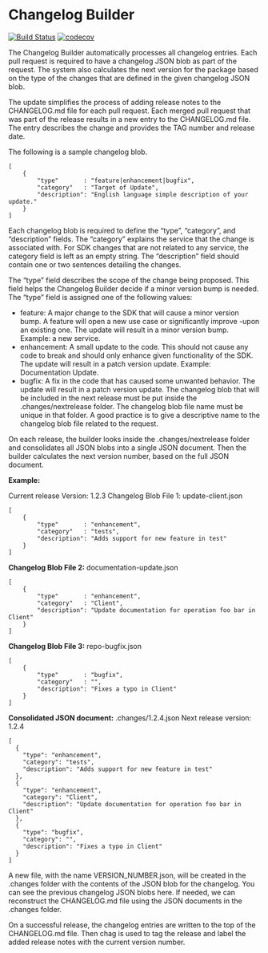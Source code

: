 # Changelog Builder

[![Build Status](https://img.shields.io/travis/aws/aws-sdk-php.svg?style=flat)](https://travis-ci.org/imshashank/ChangelogBuilder)
[![codecov](https://codecov.io/gh/imshashank/ChangelogBuilder/branch/master/graph/badge.svg)](https://codecov.io/gh/imshashank/ChangelogBuilder)

The Changelog Builder automatically processes all changelog entries. Each pull request is required to have a changelog JSON blob as part of the request. The system also calculates the next version for the package based on the type of the changes that are defined in the given changelog JSON blob.

The update simplifies the process of adding release notes to the CHANGELOG.md file for each pull request. Each merged pull request that was part of the release results in a new entry to the CHANGELOG.md file. The entry describes the change and provides the TAG number and release date.

The following is a sample changelog blob.

    [
        {
            "type"       : "feature|enhancement|bugfix",
            "category"   : "Target of Update",
            "description": "English language simple description of your update."
        }
    ]

Each changelog blob is required to define the “type”, “category”, and “description” fields. The “category” explains the service that the change is associated with. For SDK changes that are not related to any service, the category field is left as an empty string. The “description” field should contain one or two sentences detailing the changes.

The “type” field describes the scope of the change being proposed. This field helps the Changelog Builder decide if a minor version bump is needed. The “type” field is assigned one of the following values:

- feature: A major change to the SDK that will cause a minor version bump. A feature will open a new use case or significantly improve -upon an existing one. The update will result in a minor version bump. Example: a new service.
- enhancement: A small update to the code. This should not cause any code to break and should only enhance given functionality of the SDK. The update will result in a patch version update. Example: Documentation Update.
- bugfix: A fix in the code that has caused some unwanted behavior. The update will result in a patch version update.
The changelog blob that will be included in the next release must be put inside the .changes/nextrelease folder. The changelog blob file name must be unique in that folder. A good practice is to give a descriptive name to the changelog blob file related to the request.

On each release, the builder looks inside the .changes/nextrelease folder and consolidates all JSON blobs into a single JSON document. Then the builder calculates the next version number, based on the full JSON document.

**Example:**

Current release Version: 1.2.3
Changelog Blob File 1: update-client.json

    [
        {
            "type"       : "enhancement",
            "category"   : "tests",
            "description": "Adds support for new feature in test"
        }
    ]

**Changelog Blob File 2:** documentation-update.json

    [
        {
            "type"       : "enhancement",
            "category"   : "Client",
            "description": "Update documentation for operation foo bar in Client"
        }
    ]

**Changelog Blob File 3:** repo-bugfix.json

    [
        {
            "type"       : "bugfix",
            "category"   : "",
            "description": "Fixes a typo in Client"
        }
    ]

**Consolidated JSON document:** .changes/1.2.4.json
Next release version: 1.2.4

    [
      {
        "type": "enhancement",
        "category": "tests",
        "description": "Adds support for new feature in test"
      },
      {
        "type": "enhancement",
        "category": "Client",
        "description": "Update documentation for operation foo bar in Client"
      },
      {
        "type": "bugfix",
        "category": "",
        "description": "Fixes a typo in Client"
      }
    ]

A new file, with the name VERSION_NUMBER.json, will be created in the .changes folder with the contents of the JSON blob for the changelog. You can see the previous changelog JSON blobs here. If needed, we can reconstruct the CHANGELOG.md file using the JSON documents in the .changes folder.

On a successful release, the changelog entries are written to the top of the CHANGELOG.md file. Then chag is used to tag the release and label the added release notes with the current version number.
